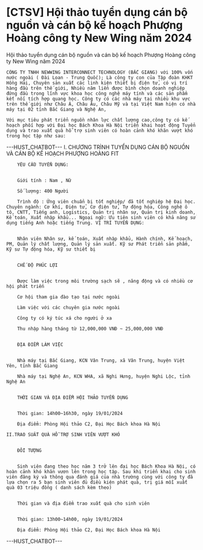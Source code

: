 # [CTSV] Hội thảo tuyển dụng cán bộ nguồn và cán bộ kế hoạch Phượng Hoàng công ty New Wing năm 2024

Hội thảo tuyển dụng cán bộ nguồn và cán bộ kế hoạch Phượng Hoàng công ty New Wing năm 2024
        
	CÔNG TY TNHH NEWWING INTERCONNECT TECHNOLOGY (BẮC GIANG) với 100% vốn nước ngoài ( Đài Loan - Trung Quốc); Là công ty con của Tập đoàn KHKT Hồng Hải, Chuyên sản xuất các linh kiện thiết bị điện tử, có vị trí hàng đầu trên thế giới, Nhiều năm liền được bình chọn doanh nghiệp đứng đầu trong lĩnh vực khoa học công nghệ máy tính và các sản phẩm kết nối tích hợp quang học. Công ty có các nhà máy tại nhiều khu vực trên thế giới như Châu Á, Châu Âu, Châu Mỹ và tại Việt Nam hiện có nhà máy tại 02 tỉnh Bắc Giang và Nghệ An,

	Với mục tiêu phát triển nguồn nhân lực chất lượng cao,công ty có kế hoạch phối hợp với Đại học Bách Khoa Hà Nội triển khai hoạt động Tuyển dụng và trao xuất quà hỗ trợ sinh viên có hoàn cảnh khó khăn vượt khó trong học tập như sau:

	
 ---HUST_CHATBOT---
I. CHƯƠNG TRÌNH TUYỂN DỤNG CÁN BỘ NGUỒN VÀ CÁN BỘ KẾ HOẠCH PHƯỢNG HOÀNG FIT

	
		YÊU CẦU TUYỂN DỤNG:

	
		Giới tính : Nam , Nữ
	
		Số lượng: 400 Người
	
		Trình độ : Ứng viên chuẩn bị tốt nghiệp/ đã tốt nghiệp hệ Đại học. Chuyên ngành: Cơ khí, Điện tử, Cơ điện tử, Tự động hóa, Công nghệ ô tô, CNTT, Tiếng anh, Logistics, Quản trị nhân sự, Quản trị kinh doanh, Kế toán, Xuất nhập khẩu... Ngoại ngữ: Ưu tiên sinh viên có khả năng sử dụng tiếng Anh hoặc tiếng Trung. VỊ TRÍ TUYỂN DỤNG:

	
		Nhân viên Nhân sự, kế toán, Xuất nhập khẩu, Hành chính, Kế hoạch, PM, Quản lý chất lượng, Quản lý sản xuất. Kỹ sư Phát triển sản phẩm, Kỹ sư Tự động hóa, Kỹ sư thiết bị

	
		CHẾ ĐỘ PHÚC LỢI

	
		Được làm việc trong môi trường sạch sẽ , năng động và có nhiều cơ hội phát triển
	
		Cơ hội tham gia đào tạo tại nước ngoài
	
		Làm việc với các chuyên gia nước ngoài
	
		Công ty có ký túc xá cho người ở xa
	
		Thu nhập hàng tháng từ 12,000,000 VNĐ ~ 25,000,000 VNĐ

	
		ĐỊA ĐIỂM LÀM VIỆC

	
		Nhà máy tại Bắc Giang, KCN Vân Trung, xã Vân Trung, huyện Việt Yên, tỉnh Bắc Giang
	
		Nhà máy tại Nghệ An, KCN WHA, xã Nghi Hưng, huyện Nghi Lộc, tỉnh Nghệ An

	
		THỜI GIAN VÀ ĐỊA ĐIỂM HỘI THẢO TUYỂN DỤNG

	
		Thời gian: 14h00~16h30, ngày 19/01/2024
	
		Địa điểm: Phòng Hội thảo C2, Đại Học Bách khoa Hà Nội

	II.TRAO SUẤT QUÀ HỖ TRỢ SINH VIÊN VƯỢT KHÓ

	
		ĐỐI TƯỢNG

	
		Sinh viên đang theo học năm 3 trở lên đại học Bách Khoa Hà Nội, có hoàn cảnh khó khăn vươn lên trong học tập. Sau khi triển khai cho sinh viên đăng ký và thông qua đánh giá của nhà trường cùng với công ty đã lựa chọn ra 5 bạn sinh viên đủ điều kiện phát quà, trị giá mỗi xuất quà 03 triệu đồng ( danh sách kèm theo)

	
		Thời gian và địa điểm trao xuất quà cho sinh viên

	
		Thời gian: 13h00~14h00, ngày 19/01/2024
	
		Địa điểm: Phòng Hội thảo C2, Đại Học Bách khoa Hà Nội 
 ---HUST_CHATBOT---